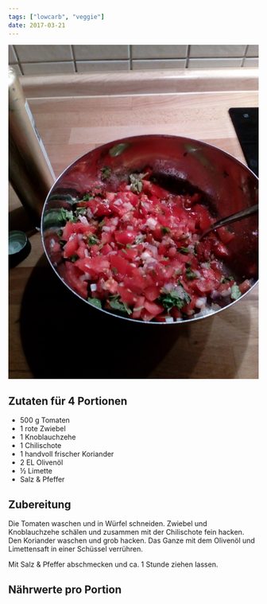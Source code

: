 ```yaml
---
tags: ["lowcarb", "veggie"]
date: 2017-03-21
---
```


![](../uploads/Tomatensalsa.jpg)

## Zutaten für 4 Portionen
- 500 g     Tomaten
- 1         rote Zwiebel
- 1         Knoblauchzehe
- 1         Chilischote
- 1         handvoll frischer Koriander
- 2 EL      Olivenöl
- ½         Limette
- Salz & Pfeffer

## Zubereitung
Die Tomaten waschen und in Würfel schneiden. Zwiebel und Knoblauchzehe schälen und zusammen mit der Chilischote fein hacken. Den Koriander waschen und grob hacken. Das Ganze mit dem Olivenöl und Limettensaft in einer Schüssel verrühren.

Mit Salz & Pfeffer abschmecken und ca. 1 Stunde ziehen lassen.

## Nährwerte pro Portion
